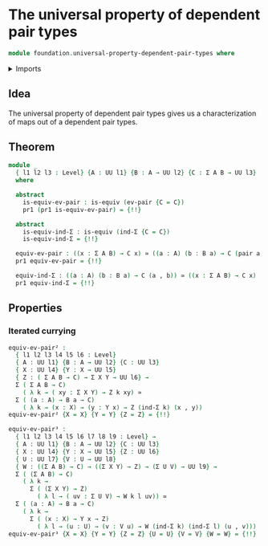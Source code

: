 # The universal property of dependent pair types

```agda
module foundation.universal-property-dependent-pair-types where
```

<details><summary>Imports</summary>

```agda
open import foundation.dependent-pair-types
open import foundation.function-extensionality
open import foundation.universe-levels

open import foundation-core.equivalences
open import foundation-core.functoriality-dependent-pair-types
open import foundation-core.homotopies
open import foundation-core.identity-types
```

</details>

## Idea

The universal property of dependent pair types gives us a characterization of
maps out of a dependent pair types.

## Theorem

```agda
module _
  { l1 l2 l3 : Level} {A : UU l1} {B : A → UU l2} {C : Σ A B → UU l3}
  where

  abstract
    is-equiv-ev-pair : is-equiv (ev-pair {C = C})
    pr1 (pr1 is-equiv-ev-pair) = {!!}

  abstract
    is-equiv-ind-Σ : is-equiv (ind-Σ {C = C})
    is-equiv-ind-Σ = {!!}

  equiv-ev-pair : ((x : Σ A B) → C x) ≃ ((a : A) (b : B a) → C (pair a b))
  pr1 equiv-ev-pair = {!!}

  equiv-ind-Σ : ((a : A) (b : B a) → C (a , b)) ≃ ((x : Σ A B) → C x)
  pr1 equiv-ind-Σ = {!!}
```

## Properties

### Iterated currying

```agda
equiv-ev-pair² :
  { l1 l2 l3 l4 l5 l6 : Level}
  { A : UU l1} {B : A → UU l2} {C : UU l3}
  { X : UU l4} {Y : X → UU l5}
  { Z : ( Σ A B → C) → Σ X Y → UU l6} →
  Σ ( Σ A B → C)
    ( λ k → ( xy : Σ X Y) → Z k xy) ≃
  Σ ( (a : A) → B a → C)
    ( λ k → (x : X) → (y : Y x) → Z (ind-Σ k) (x , y))
equiv-ev-pair² {X = X} {Y = Y} {Z = Z} = {!!}

equiv-ev-pair³ :
  { l1 l2 l3 l4 l5 l6 l7 l8 l9 : Level} →
  { A : UU l1} {B : A → UU l2} {C : UU l3}
  { X : UU l4} {Y : X → UU l5} {Z : UU l6}
  { U : UU l7} {V : U → UU l8}
  { W : ((Σ A B) → C) → ((Σ X Y) → Z) → (Σ U V) → UU l9} →
  Σ ( (Σ A B) → C)
    ( λ k →
      Σ ( (Σ X Y) → Z)
        ( λ l → ( uv : Σ U V) → W k l uv)) ≃
  Σ ( (a : A) → B a → C)
    ( λ k →
      Σ ( (x : X) → Y x → Z)
        ( λ l → (u : U) → (v : V u) → W (ind-Σ k) (ind-Σ l) (u , v)))
equiv-ev-pair³ {X = X} {Y = Y} {Z = Z} {U = U} {V = V} {W = W} = {!!}
```

